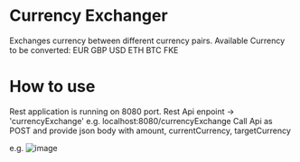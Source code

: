 # Currency Exchanger
Exchanges currency between different currency pairs.
Available Currency to be converted:
  EUR
  GBP
  USD
  ETH
  BTC
  FKE

# How to use
Rest application is running on 8080 port.
Rest Api enpoint -> 'currencyExchange' e.g. localhost:8080/currencyExchange
Call Api as POST and provide json body with amount, currentCurrency, targetCurrency

e.g.
![image](https://user-images.githubusercontent.com/36513869/136012499-72a9fd5f-8948-4a9f-bb1f-131ccb732289.png)
